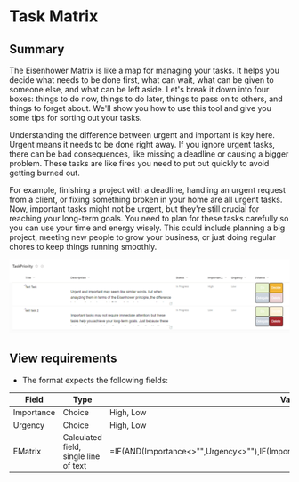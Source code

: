 <h1>Task Matrix</h1>
<h2>Summary</h2>
<p>The Eisenhower Matrix is like a map for managing your tasks. It helps you decide what needs to be done first, what can wait, what can be given to someone else, and what can be left aside. Let's break it down into four boxes: things to do now, things to do later, things to pass on to others, and things to forget about. We'll show you how to use this tool and give you some tips for sorting out your tasks.</p>

<p>Understanding the difference between urgent and important is key here. Urgent means it needs to be done right away. If you ignore urgent tasks, there can be bad consequences, like missing a deadline or causing a bigger problem. These tasks are like fires you need to put out quickly to avoid getting burned out.</p>

<p>For example, finishing a project with a deadline, handling an urgent request from a client, or fixing something broken in your home are all urgent tasks. Now, important tasks might not be urgent, but they're still crucial for reaching your long-term goals. You need to plan for these tasks carefully so you can use your time and energy wisely. This could include planning a big project, meeting new people to grow your business, or just doing regular chores to keep things running smoothly.</p>

<p><img src="assets/EisenhowerMatrix.png"></p>
<h2>View requirements</h2>
<ul dir="auto">
<li>The format expects the following fields:</li>
</ul>
<table>
<thead>
<tr>
<th>Field</th>
<th>Type</th>
<th>Values</th>
</tr>
</thead>
<tbody>
<tr>
<td>Importance</td>
<td>Choice</td>
<td>High, 
Low</td>
</tr>
<tr>
<td>Urgency</td>
<td>Choice</td>
<td>High, 
Low</td>
</tr>
<tr>
<td>EMatrix</td>
<td>Calculated field, single line of text</td>
<td>=IF(AND(Importance<>"",Urgency<>""),IF(Importance="High",2,1)&"."&IF(Urgency="High",2,1),"")</td>
</tr>

</tbody>
</table>
